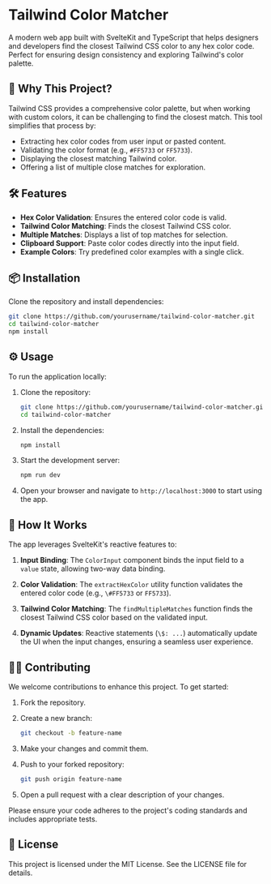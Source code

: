 # Tailwind Color Matcher

A modern web app built with SvelteKit and TypeScript that helps designers and developers find the closest Tailwind CSS color to any hex color code.
Perfect for ensuring design consistency and exploring Tailwind's color palette.

## 🚀 Why This Project?

Tailwind CSS provides a comprehensive color palette, but when working with custom colors, it can be challenging to find the closest match.
This tool simplifies that process by:

- Extracting hex color codes from user input or pasted content.
- Validating the color format (e.g., `#FF5733` or `FF5733`).
- Displaying the closest matching Tailwind color.
- Offering a list of multiple close matches for exploration.

## 🛠️ Features

- **Hex Color Validation**: Ensures the entered color code is valid.
- **Tailwind Color Matching**: Finds the closest Tailwind CSS color.
- **Multiple Matches**: Displays a list of top matches for selection.
- **Clipboard Support**: Paste color codes directly into the input field.
- **Example Colors**: Try predefined color examples with a single click.

## 📦 Installation

Clone the repository and install dependencies:

```bash
git clone https://github.com/yourusername/tailwind-color-matcher.git
cd tailwind-color-matcher
npm install
```

## ⚙️ Usage

To run the application locally:

1. Clone the repository:

   ```bash
   git clone https://github.com/yourusername/tailwind-color-matcher.git
   cd tailwind-color-matcher
   ```

2. Install the dependencies:

   ```bash
   npm install
   ```

3. Start the development server:

   ```bash
   npm run dev
   ```

4. Open your browser and navigate to `http://localhost:3000` to start using the app.

## 🧪 How It Works

The app leverages SvelteKit's reactive features to:

1. **Input Binding**: The `ColorInput` component binds the input field to a `value` state, allowing two-way data binding.

2. **Color Validation**: The `extractHexColor` utility function validates the entered color code (e.g., `\#FF5733` or `FF5733`).

3. **Tailwind Color Matching**: The `findMultipleMatches` function finds the closest Tailwind CSS color based on the validated input.

4. **Dynamic Updates**: Reactive statements (`\$: ...`) automatically update the UI when the input changes, ensuring a seamless user experience.

## 🧑‍💻 Contributing

We welcome contributions to enhance this project. To get started:

1. Fork the repository.

2. Create a new branch:

   ```bash
   git checkout -b feature-name
   ```

3. Make your changes and commit them.

4. Push to your forked repository:

   ```bash
   git push origin feature-name
   ```

5. Open a pull request with a clear description of your changes.

Please ensure your code adheres to the project's coding standards and includes appropriate tests.

## 📄 License

This project is licensed under the MIT License. See the LICENSE file for details.
